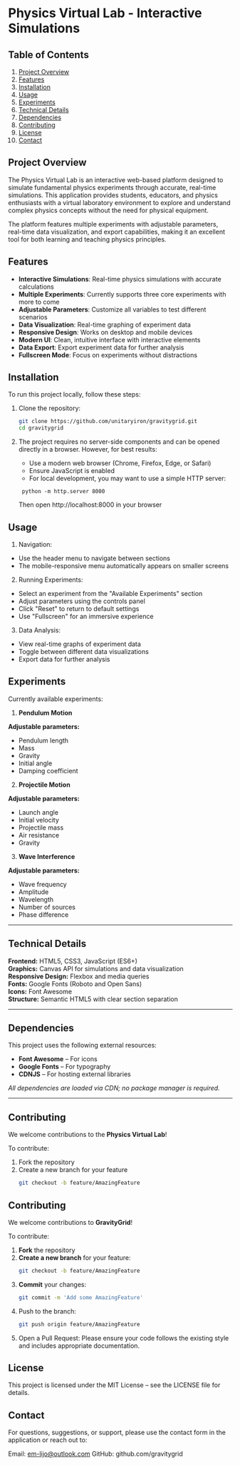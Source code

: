 # Physics Virtual Lab - Interactive Simulations

## Table of Contents
1. [Project Overview](#project-overview)
2. [Features](#features)
3. [Installation](#installation)
4. [Usage](#usage)
5. [Experiments](#experiments)
6. [Technical Details](#technical-details)
7. [Dependencies](#dependencies)
8. [Contributing](#contributing)
9. [License](#license)
10. [Contact](#contact)

## Project Overview
The Physics Virtual Lab is an interactive web-based platform designed to simulate fundamental physics experiments through accurate, real-time simulations. This application provides students, educators, and physics enthusiasts with a virtual laboratory environment to explore and understand complex physics concepts without the need for physical equipment.

The platform features multiple experiments with adjustable parameters, real-time data visualization, and export capabilities, making it an excellent tool for both learning and teaching physics principles.

## Features
- **Interactive Simulations**: Real-time physics simulations with accurate calculations
- **Multiple Experiments**: Currently supports three core experiments with more to come
- **Adjustable Parameters**: Customize all variables to test different scenarios
- **Data Visualization**: Real-time graphing of experiment data
- **Responsive Design**: Works on desktop and mobile devices
- **Modern UI**: Clean, intuitive interface with interactive elements
- **Data Export**: Export experiment data for further analysis
- **Fullscreen Mode**: Focus on experiments without distractions

## Installation
To run this project locally, follow these steps:

1. Clone the repository:
   ```bash
   git clone https://github.com/unitaryiron/gravitygrid.git
   cd gravitygrid
2. The project requires no server-side components and can be opened directly in a browser. However, for best results:

   - Use a modern web browser (Chrome, Firefox, Edge, or Safari)
   - Ensure JavaScript is enabled
   - For local development, you may want to use a simple HTTP server:
    ``` 
     python -m http.server 8000
    ```
    Then open http://localhost:8000 in your browser

## Usage

1. Navigation:

 - Use the header menu to navigate between sections
 - The mobile-responsive menu automatically appears on smaller screens

2. Running Experiments:

 - Select an experiment from the "Available Experiments" section
 - Adjust parameters using the controls panel
 - Click "Reset" to return to default settings
 - Use "Fullscreen" for an immersive experience

3. Data Analysis:

 - View real-time graphs of experiment data
 - Toggle between different data visualizations
 - Export data for further analysis

## Experiments

Currently available experiments:

1. **Pendulum Motion**

 **Adjustable parameters:**
 - Pendulum length  
 - Mass  
 - Gravity  
 - Initial angle  
 - Damping coefficient  

2. **Projectile Motion**

 **Adjustable parameters:**
 - Launch angle  
 - Initial velocity  
 - Projectile mass  
 - Air resistance  
 - Gravity  

3. **Wave Interference**

 **Adjustable parameters:**
 - Wave frequency  
 - Amplitude  
 - Wavelength  
 - Number of sources  
 - Phase difference  

---

## Technical Details

**Frontend:** HTML5, CSS3, JavaScript (ES6+)  
**Graphics:** Canvas API for simulations and data visualization  
**Responsive Design:** Flexbox and media queries  
**Fonts:** Google Fonts (Roboto and Open Sans)  
**Icons:** Font Awesome  
**Structure:** Semantic HTML5 with clear section separation  

---

## Dependencies

This project uses the following external resources:

- **Font Awesome** – For icons  
- **Google Fonts** – For typography  
- **CDNJS** – For hosting external libraries  

_All dependencies are loaded via CDN; no package manager is required._

---

## Contributing

We welcome contributions to the **Physics Virtual Lab**!

To contribute:

1. Fork the repository  
2. Create a new branch for your feature  
   ```bash
   git checkout -b feature/AmazingFeature


## Contributing

We welcome contributions to **GravityGrid**!

To contribute:

1. **Fork** the repository  
2. **Create a new branch** for your feature:  
   ```bash
   git checkout -b feature/AmazingFeature
3. **Commit** your changes:
   ```bash
   git commit -m 'Add some AmazingFeature'
   ```
4. Push to the branch:
   ```bash
   git push origin feature/AmazingFeature
   ```
5. Open a Pull Request:
Please ensure your code follows the existing style and includes appropriate documentation.

## License
This project is licensed under the MIT License – see the LICENSE file for details.

## Contact
For questions, suggestions, or support, please use the contact form in the application or reach out to:

Email: em-lijo@outlook.com
GitHub: github.com/gravitygrid
